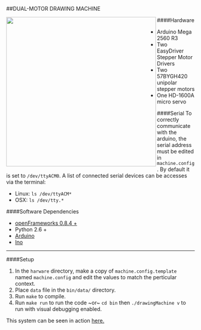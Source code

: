 ##DUAL-MOTOR DRAWING MACHINE

<img src="https://41.media.tumblr.com/269bf3102520f8b19f56dcfaaccf9131/tumblr_nlpybstm5a1r0bfx2o1_r1_540.png"
align="left" width="400">

####Hardware
- Arduino Mega 2560 R3
- Two EasyDriver Stepper Motor Drivers
- Two 57BYGH420 unipolar stepper motors
- One HD-1600A micro servo

####Serial
To correctly communicate with the arduino, the serial address must be edited in ```machine.config```. By default it is set to ```/dev/ttyACM0```.
A list of connected serial devices can be accesses via the terminal:
- Linux: ```ls /dev/ttyACM*```
- OSX: ```ls /dev/tty.*```

####Software Dependencies
- [openFrameworks 0.8.4 +](http://openframeworks.cc/download/)
- Python 2.6 +
- [Arduino](http://arduino.cc/en/Main/Software)
- [Ino](https://github.com/amperka/ino)

***

####Setup
1. In the ```harware``` directory, make a copy of ```machine.config.template``` named ```machine.config``` and edit the values to match the perticular context.
2. Place ```data``` file in the ```bin/data/``` directory.
3. Run ```make``` to compile.
4. Run ```make run``` to run the code ~or~ ```cd bin``` then ```./drawingMachine v``` to run with visual debugging enabled.

This system can be seen in action [here.](https://youtu.be/FjZdq7ek0DU)
